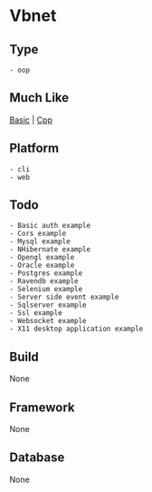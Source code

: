 # Vbnet

## Type
	- oop
## Much Like
[Basic](BASIC.md) | [Cpp](CPP.md)
## Platform
	- cli
	- web
## Todo
	- Basic auth example
	- Cors example
	- Mysql example
	- NHibernate example
	- Opengl example
	- Oracle example
	- Postgres example
	- Ravendb example
	- Selenium example
	- Server side event example
	- Sqlserver example
	- Ssl example
	- Websocket example
	- X11 desktop application example
## Build
None
## Framework
None
## Database
None